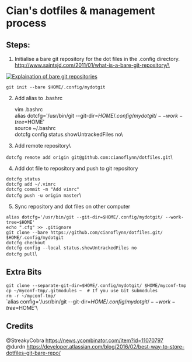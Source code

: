 # Cian's dotfiles & management process  
## Steps:

1. Initialise a bare git repository for the dot files in the .config directory.\
  http://www.saintsjd.com/2011/01/what-is-a-bare-git-repository/\
 
  
  [![Explaination of bare git repositories](http://img.youtube.com/vi/krR847J8yPc/0.jpg)](https://www.youtube.com/watch?v=krR847J8yPc)


	git init --bare $HOME/.config/mydotgit
	

2. Add alias to .bashrc  

	vim .bashrc\
	alias dotcfg='/usr/bin/git --git-dir=$HOME/.config/mydotgit/ --work-tree=$HOME'\
	source ~/.bashrc\
	dotcfg config status.showUntrackedFiles no\

3. Add remote repository\

 `dotcfg remote add origin git@github.com:cianoflynn/dotfiles.git`\

4. Add dot file to repository and push to git repository

`dotcfg status`\
`dotcfg add ~/.vimrc`\
`dotcfg commit -m "Add vimrc"`\
`dotcfg push -u origin master`\
    
    
5. Sync repository and dot files on other computer

 `alias dotcfg='/usr/bin/git --git-dir=$HOME/.config/mydotgit/ --work-tree=$HOME'`\
 `echo ".cfg" >> .gitignore`\
 `git clone --bare https://github.com/cianoflynn/dotfiles.git/ $HOME/.config/mydotgit`\
 `dotcfg checkout`\
 `dotcfg config --local status.showUntrackedFiles no`\
 `dotcfg pull`\

## Extra Bits
 `git clone --separate-git-dir=$HOME/.config/mydotgit/ $HOME/myconf-tmp`\
 `cp ~/myconf-tmp/.gitmodules ~  # If you use Git submodules`\
 `rm -r ~/myconf-tmp/`\
 `alias config='/usr/bin/git --git-dir=$HOME/.config/mydotgit/ --work-tree=$HOME'\
 
## Credits  
@StreakyCobra https://news.ycombinator.com/item?id=11070797  
@durdn https://developer.atlassian.com/blog/2016/02/best-way-to-store-dotfiles-git-bare-repo/  
